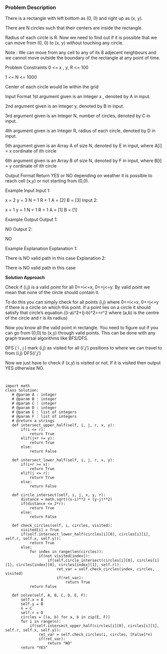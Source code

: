 ### Problem Description

There is a rectangle with left bottom as (0, 0) and right up as (x, y).

There are N circles such that their centers are inside the rectangle.

Radius of each circle is R. Now we need to find out if it is possible that we can move from (0, 0) to (x, y) without touching any circle.

Note : We can move from any cell to any of its 8 adjecent neighbours and we cannot move outside the boundary of the rectangle at any point of time.



Problem Constraints
0 <= x , y, R <= 100

1 <= N <= 1000

Center of each circle would lie within the grid



Input Format
1st argument given is an Integer x , denoted by A in input.

2nd argument given is an Integer y, denoted by B in input.

3rd argument given is an Integer N, number of circles, denoted by C in input.

4th argument given is an Integer R, radius of each circle, denoted by D in input.

5th argument given is an Array A of size N, denoted by E in input, where A[i] = x cordinate of ith circle

6th argument given is an Array B of size N, denoted by F in input, where B[i] = y cordinate of ith circle



Output Format
Return YES or NO depending on weather it is possible to reach cell (x,y) or not starting from (0,0).



Example Input
Input 1:

 x = 2
 y = 3
 N = 1
 R = 1
 A = [2]
 B = [3]
Input 2:

 x = 1
 y = 1
 N = 1
 R = 1
 A = [1]
 B = [1]


Example Output
Output 1:

 NO
Output 2:

 NO


Example Explanation
Explanation 1:

 There is NO valid path in this case
Explanation 2:

 There is NO valid path in this case
 
 
 **Solution Approach**
 
 Check if (i,j) is a valid point for all 0<=i<=x, 0<=j<=y. By valid point we mean that none of the circle should contain it.

To do this you can simply check for all points (i,j) where 0<=i<=x, 0<=j<=y if there is a circle on which this point.
If a point lies on a circle it should satisfy that circle’s equation.((i-a)^2+(j-b)^2==r^2 where (a,b) is the centre of the circle and r is its radius)

Now you know all the valid point in rectangle. You need to figure out if you can go from (0,0) to (x,y) through valid points. This can be done with any graph traversal algorithms like BFS/DFS.

DFS ( i , j )
mark (i,j) as visited
for all (i’,j’) positions to where we can travel to from (i,j)
DFS(i’,j’)

Now we just have to check if (x,y) is visited or not. If it is visited then output YES otherwise NO.
 
 ```
 
 
 import math
class Solution:
    # @param A : integer
    # @param B : integer
    # @param C : integer
    # @param D : integer
    # @param E : list of integers
    # @param F : list of integers
    # @return a strings
    def intersect_upper_half(self, i, j, r, x, y):
        if(i <= r):
            return True
        elif(j+r >= y):
            return True
        else:
            return False

    def intersect_lower_half(self, i, j, r, x, y):
        if(i+r >= x):
            return True
        elif(j <= r):
            return True
        else:
            return False

    def circle_intersect(self, i, j, x, y, r):
        distance = math.sqrt((x-i)**2 + (y-j)**2)
        if(distance <= 2*r):
            return True
        else:
            return False

    def check_circles(self, i, circles, visited):
        visited[i] = True
        if(self.intersect_lower_half(circles[i][0], circles[i][1], self.r, self.x, self.y)):
            return True
        else:
            for index in range(len(circles)):
                if(not visited[index]):
                    if(self.circle_intersect(circles[i][0], circles[i][1], circles[index][0], circles[index][1], self.r)):
                        ret_var = self.check_circles(index, circles, visited)
                        if(ret_var):
                            return True
            return False

    def solve(self, A, B, C, D, E, F):
        self.x = A
        self.y = B
        n = C
        self.r = D
        circles = [(a, b) for a, b in zip(E, F)]
        for i in range(n):
            if(self.intersect_upper_half(circles[i][0], circles[i][1], self.r, self.x, self.y)):
                ret_var = self.check_circles(i, circles, [False]*n)
                if(ret_var):
                    return "NO"
        return "YES"
        
 ```
